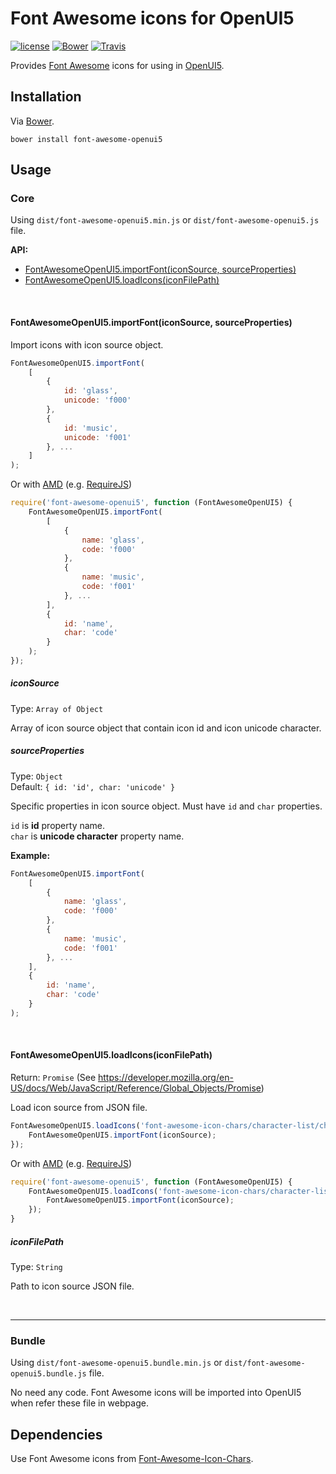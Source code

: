 # Font Awesome icons for OpenUI5
[![license](https://img.shields.io/github/license/gluons/font-awesome-openui5.svg?style=flat-square)](https://github.com/gluons/font-awesome-openui5/blob/master/LICENSE)
[![Bower](https://img.shields.io/bower/v/font-awesome-openui5.svg?style=flat-square)](https://github.com/gluons/font-awesome-openui5)
[![Travis](https://img.shields.io/travis/gluons/font-awesome-openui5.svg?style=flat-square)](https://travis-ci.org/gluons/font-awesome-openui5)

Provides [Font Awesome](http://fontawesome.io/) icons for using in [OpenUI5](http://openui5.org/).

## Installation
Via [Bower](http://bower.io/).
```
bower install font-awesome-openui5
```

## Usage
### Core
Using `dist/font-awesome-openui5.min.js` or `dist/font-awesome-openui5.js` file.

**API:**
 - [FontAwesomeOpenUI5.importFont(iconSource, sourceProperties)](#fontawesomeopenui5importfonticonsource-sourceproperties)
 - [FontAwesomeOpenUI5.loadIcons(iconFilePath)](#fontawesomeopenui5loadiconsiconfilepath)

<br>

#### FontAwesomeOpenUI5.importFont(iconSource, sourceProperties)
Import icons with icon source object.

```javascript
FontAwesomeOpenUI5.importFont(
	[
		{
			id: 'glass',
			unicode: 'f000'
		},
		{
			id: 'music',
			unicode: 'f001'
		}, ...
	]
);
```

Or with [AMD](https://github.com/amdjs/amdjs-api/wiki/AMD) (e.g. [RequireJS](http://requirejs.org/))
```javascript
require('font-awesome-openui5', function (FontAwesomeOpenUI5) {
	FontAwesomeOpenUI5.importFont(
		[
			{
				name: 'glass',
				code: 'f000'
			},
			{
				name: 'music',
				code: 'f001'
			}, ...
		],
		{
			id: 'name',
			char: 'code'
		}
	);
});
```

##### iconSource
Type: `Array of Object`

Array of icon source object that contain icon id and icon unicode character.

##### sourceProperties
Type: `Object`  
Default: `{ id: 'id', char: 'unicode' }`

Specific properties in icon source object. Must have `id` and `char` properties.

`id` is **id** property name.  
`char` is **unicode character** property name.

**Example:**
```javascript
FontAwesomeOpenUI5.importFont(
	[
		{
			name: 'glass',
			code: 'f000'
		},
		{
			name: 'music',
			code: 'f001'
		}, ...
	],
	{
		id: 'name',
		char: 'code'
	}
);
```

<br>

#### FontAwesomeOpenUI5.loadIcons(iconFilePath)
Return: `Promise` (See https://developer.mozilla.org/en-US/docs/Web/JavaScript/Reference/Global_Objects/Promise)

Load icon source from JSON file.

```javascript
FontAwesomeOpenUI5.loadIcons('font-awesome-icon-chars/character-list/character-list.json').then(function (iconSource) {
	FontAwesomeOpenUI5.importFont(iconSource);
});
```

Or with [AMD](https://github.com/amdjs/amdjs-api/wiki/AMD) (e.g. [RequireJS](http://requirejs.org/))
```javascript
require('font-awesome-openui5', function (FontAwesomeOpenUI5) {
	FontAwesomeOpenUI5.loadIcons('font-awesome-icon-chars/character-list/character-list.json').then(function (iconSource) {
		FontAwesomeOpenUI5.importFont(iconSource);
	});
}
```


##### iconFilePath
Type: `String`

Path to icon source JSON file.

<br>

---

### Bundle
Using `dist/font-awesome-openui5.bundle.min.js` or `dist/font-awesome-openui5.bundle.js` file.

No need any code. Font Awesome icons will be imported into OpenUI5 when refer these file in webpage.

## Dependencies
Use Font Awesome icons from  [Font-Awesome-Icon-Chars](https://github.com/gluons/Font-Awesome-Icon-Chars).

